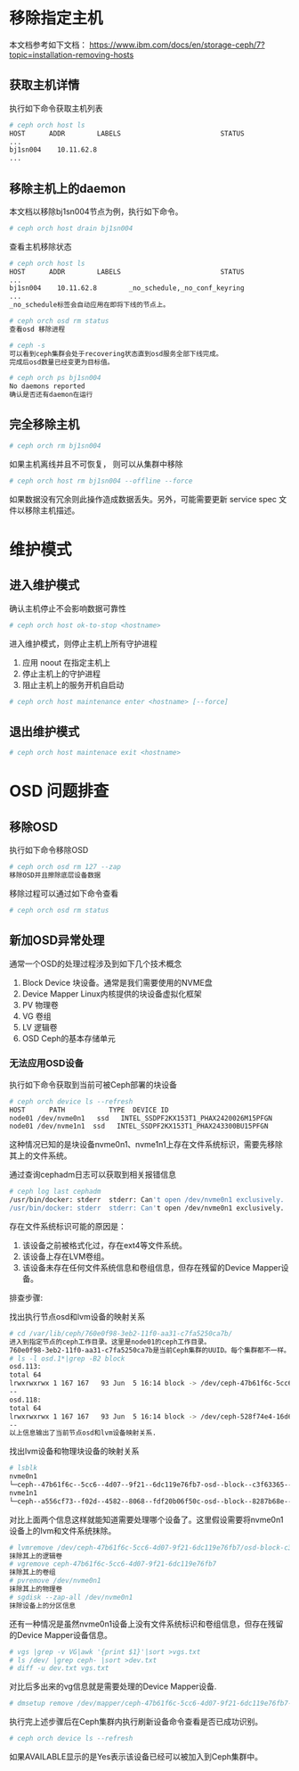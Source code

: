 # 移除指定主机

本文档参考如下文档： https://www.ibm.com/docs/en/storage-ceph/7?topic=installation-removing-hosts

## 获取主机详情

执行如下命令获取主机列表

```bash
# ceph orch host ls
HOST      ADDR        LABELS                         STATUS  
...
bj1sn004	10.11.62.8                           
...
```

## 移除主机上的daemon

本文档以移除bj1sn004节点为例，执行如下命令。

```bash
# ceph orch host drain bj1sn004
```

查看主机移除状态

```bash
# ceph orch host ls
HOST      ADDR        LABELS                         STATUS  
...
bj1sn004	10.11.62.8        _no_schedule,_no_conf_keyring                    
...
_no_schedule标签会自动应用在即将下线的节点上。
```

```bash
# ceph orch osd rm status
查看osd 移除进程
```

```bash
# ceph -s
可以看到ceph集群会处于recovering状态直到osd服务全部下线完成。
完成后osd数量已经变更为目标值。
```

```bash
# ceph orch ps bj1sn004
No daemons reported
确认是否还有daemon在运行
```

## 完全移除主机

```bash
# ceph orch rm bj1sn004
```

如果主机离线并且不可恢复， 则可以从集群中移除

```bash
# ceph orch host rm bj1sn004 --offline --force
```
如果数据没有冗余则此操作造成数据丢失。另外，可能需要更新 service spec 文件以移除主机描述。

# 维护模式

## 进入维护模式

确认主机停止不会影响数据可靠性

```bash
# ceph orch host ok-to-stop <hostname>
```

进入维护模式，则停止主机上所有守护进程
1. 应用 noout 在指定主机上
2. 停止主机上的守护进程
3. 阻止主机上的服务开机自启动

```bash
# ceph orch host maintenance enter <hostname> [--force]
```

## 退出维护模式

```bash
# ceph orch host maintenace exit <hostname> 

```

# OSD 问题排查

## 移除OSD

执行如下命令移除OSD

```bash
# ceph orch osd rm 127 --zap
移除OSD并且擦除底层设备数据
```

移除过程可以通过如下命令查看

```bash
# ceph orch osd rm status
```

## 新加OSD异常处理

通常一个OSD的处理过程涉及到如下几个技术概念

1. Block Device 块设备。通常是我们需要使用的NVME盘
1. Device Mapper Linux内核提供的块设备虚拟化框架
1. PV 物理卷
1. VG 卷组
1. LV 逻辑卷
1. OSD Ceph的基本存储单元

### 无法应用OSD设备

执行如下命令获取到当前可被Ceph部署的块设备

```bash
# ceph orch device ls --refresh
HOST      PATH           TYPE  DEVICE ID                                       SIZE  AVAILABLE  REFRESHED  REJECT REASONS
node01 /dev/nvme0n1   ssd   INTEL_SSDPF2KX153T1_PHAX2420026M15PFGN         13.9T  No         3m ago     Has a FileSystem, Insufficient space (<10 extents) on vgs, LVM detected
node01 /dev/nvme1n1  ssd   INTEL_SSDPF2KX153T1_PHAX243300BU15PFGN         13.9T  No         3m ago     Has a FileSystem, Insufficient space (<10 extents) on vgs, LVM detected
```
这种情况已知的是块设备nvme0n1、nvme1n1上存在文件系统标识，需要先移除其上的文件系统。

通过查询cephadm日志可以获取到相关报错信息

```bash
# ceph log last cephadm
/usr/bin/docker: stderr  stderr: Can't open /dev/nvme0n1 exclusively.  Mounted filesystem?
/usr/bin/docker: stderr  stderr: Can't open /dev/nvme0n1 exclusively.  Mounted filesystem?
```
存在文件系统标识可能的原因是：

1. 该设备之前被格式化过，存在ext4等文件系统。
1. 该设备上存在LVM卷组。
1. 该设备未存在任何文件系统信息和卷组信息，但存在残留的Device Mapper设备。

排查步骤:

找出执行节点osd和lvm设备的映射关系

```bash
# cd /var/lib/ceph/760e0f98-3eb2-11f0-aa31-c7fa5250ca7b/
进入到指定节点的ceph工作目录。这里是node01的ceph工作目录。
760e0f98-3eb2-11f0-aa31-c7fa5250ca7b是当前Ceph集群的UUID。每个集群都不一样。
# ls -l osd.1*|grep -B2 block
osd.113:
total 64
lrwxrwxrwx 1 167 167   93 Jun  5 16:14 block -> /dev/ceph-47b61f6c-5cc6-4d07-9f21-6dc119e76fb7/osd-block-c3f63365-9779-4abd-a407-cbcdaa930238
--
osd.118:
total 64
lrwxrwxrwx 1 167 167   93 Jun  5 16:14 block -> /dev/ceph-528f74e4-16d6-4ea7-988a-829113f4e9f8/osd-block-0ac1a692-03ca-4ecf-8e63-a1f25bc58739
--
以上信息输出了当前节点osd和lvm设备映射关系.
```

找出lvm设备和物理块设备的映射关系

```bash
# lsblk
nvme0n1                                                                                               259:0    0    14T  0 disk
└─ceph--47b61f6c--5cc6--4d07--9f21--6dc119e76fb7-osd--block--c3f63365--9779--4abd--a407--cbcdaa930238 253:1    0    14T  0 lvm
nvme1n1                                                                                               259:1    0    14T  0 disk
└─ceph--a556cf73--f02d--4582--8068--fdf20b06f50c-osd--block--8287b68e--ea1d--4c66--a257--6d598ae20eb2 253:0    0    14T  0 lvm
```

对比上面两个信息这样就能知道需要处理哪个设备了。这里假设需要将nvme0n1设备上的lvm和文件系统抹除。

```bash
# lvmremove /dev/ceph-47b61f6c-5cc6-4d07-9f21-6dc119e76fb7/osd-block-c3f63365-9779-4abd-a407-cbcdaa930238
抹除其上的逻辑卷
# vgremove ceph-47b61f6c-5cc6-4d07-9f21-6dc119e76fb7
抹除其上的卷组
# pvremove /dev/nvme0n1
抹除其上的物理卷
# sgdisk --zap-all /dev/nvme0n1
抹除设备上的分区信息
```

还有一种情况是虽然nvme0n1设备上没有文件系统标识和卷组信息，但存在残留的Device Mapper设备信息。

```bash
# vgs |grep -v VG|awk '{print $1}'|sort >vgs.txt
# ls /dev/ |grep ceph- |sort >dev.txt
# diff -u dev.txt vgs.txt
```
对比后多出来的vg信息就是需要处理的Device Mapper设备.

```bash
# dmsetup remove /dev/mapper/ceph-47b61f6c-5cc6-4d07-9f21-6dc119e76fb7-osd-block-c3f63365-9779-4abd-a407-cbcdaa930238
```

执行完上述步骤后在Ceph集群内执行刷新设备命令查看是否已成功识别。

```bash
# ceph orch device ls --refresh
```	
如果AVAILABLE显示的是Yes表示该设备已经可以被加入到Ceph集群中。